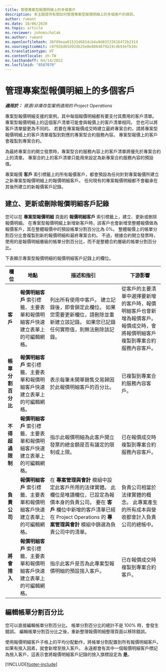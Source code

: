 ```yaml
---
title: 管理專案型報價明細上的多個客戶
description: 本主題提供有關如何管理專案型報價明細上的多個客戶的資訊。
author: rumant
ms.date: 10/06/2020
ms.topic: article
ms.reviewer: johnmichalak
ms.author: rumant
ms.openlocfilehash: 38f89eaa61531d6814cb4a9d03f22616472b231d
ms.sourcegitcommit: c0792bd65d92db25e0e8864879a19c4b93efb10c
ms.translationtype: HT
ms.contentlocale: zh-TW
ms.lasthandoff: 04/14/2022
ms.locfileid: "8587070"
---
```

# <a name="manage-multiple-customers-on-project-based-quote-lines"></a>管理專案型報價明細上的多個客戶

_**適用於：** 資源/非庫存型案例適用的 Project Operations_

專案型報價明細支援的案例，其中每個報價明細都有要支付其費用的客戶清單。 專案型報價明細上的這個客戶清單可能會與報價上的客戶清單相同。 您也可以將客戶清單變更為不同的。 若要在專案報價成交時建立最終專案合約，請將專案型報價明細上的客戶清單複製到對應的專案型合約服務內容。 專案型報價上的客戶會複製到專案合約。

為最終專案合約開立發票時，專案型合約服務內容上的客戶清單將優先於專案合約上的清單。 專案合約上的客戶清單只能用來設定為新專案合約服務內容的預設值。

專案報價 **客戶** 索引標籤上的所有報價客戶，都會預設為任何針對專案報價所建立之新專案型報價明細上的報價明細客戶。 任何現有的專案報價明細都不會繼承在其後所建立的新報價客戶記錄。

## <a name="create-update-or-delete-a-quote-line-customer-record"></a>建立、更新或刪除報價明細客戶記錄

您可以在 **專案型報價明細** 頁面的 **報價明細客戶** 索引標籤上，建立、更新或刪除報價明細。 在專案型報價明細上新增新客戶時，該客戶也會新增至整體報價做為報價客戶，其在整體報價中的預設帳單分割百分比為 0%。 整體報價上的帳單分割百分比會複製到新的報價明細和最終專案合約。 不過，根據合約開立發票時，使用的是報價明細層級的帳單分割百分比，而不是整體合約層級的帳單分割百分比。 

下表顯示專案型報價明細的報價明細客戶記錄上的欄位。

| 欄位 | 地點 | 描述和指引 | 下游影響 |
| --- | --- | --- | --- |
| **客戶** | **報價明細客戶** 索引標籤、主要表單和報價明細客戶快速建立表單上的可編輯網格。 | 列出所有使用中客戶。 建立記錄後，即會鎖定此欄位。 如果您需要更新欄位，請刪除並重新建立該記錄。 如果您已記錄任何實際值，則無法刪除該記錄。 | 從客戶的主要清單中選擇要新增的客戶時，報價明細客戶也會新增為報價客戶。 報價成交時，會將報價明細客戶複製到專案合約服務內容客戶。 |
| **帳單分割百分比** | **報價明細客戶** 索引標籤、主要表單和報價明細客戶快速建立表單上的可編輯網格。 | 表示每筆未開單銷售交易歸因於此報價明細客戶的百分比。 | 已複製到專案合約服務內容客戶。 |
| **不得超過限制** | **報價明細客戶** 索引標籤、主要表單和報價明細客戶快速建立表單上的可編輯網格。 | 指示此報價明細為此客戶開立發票的總金額是否有議定的限制或上限。 | 已在報價成交時複製到專案合約服務內容客戶。 |
| **負責公司** | **報價明細客戶** 索引標籤、主要表單和報價明細客戶快速建立表單上的可編輯網格。 | 在 **專案管理與會計** 模組中設定此客戶所用的法律實體。 此欄位是唯讀欄位，已設定為報價本身的負責公司。 要在 **客戶** 欄位中新增的客戶清單已經在 Project Operations 的 **專案管理與會計** 模組中篩選為負責公司中的清單。 | 負責公司相當於法律實體的概念。 此專案產生的所有成本與營收都會計入負責公司的總帳中。 |
| **將會捨入** | **報價明細客戶** 索引標籤、主要表單和報價明細客戶快速建立表單上的可編輯網格。 | 指示此客戶是否為此專案型報價明細的預設捨入客戶。 | 已在報價成交時複製到專案合約客戶。 |

## <a name="edit-billing-split-percentages"></a>編輯帳單分割百分比

您可以直接編輯帳單分割百分比。 帳單分割百分比的總計不是 100% 時，會發生錯誤。 編輯帳單分割百分比之後，重新整理報價明細整理頁面以移除錯誤。

使用報價明細客戶子格上的平均分配動作，將帳單分割配置到所有報價明細客戶。 如果有捨入因素，就會新增至捨入客戶。 永遠都會有其中一個報價明細客戶標記為捨入客戶，這表示會將報價明細客戶記錄的捨入旗標設定為 **是**。 


[!INCLUDE[footer-include](../includes/footer-banner.md)]